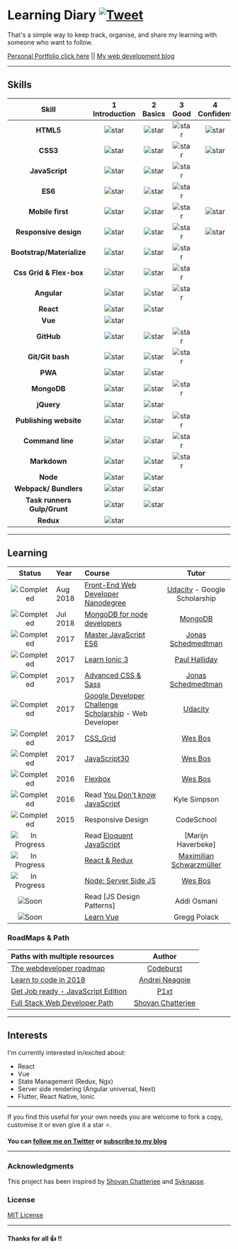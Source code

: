 # Learning Diary  [![Tweet](https://img.shields.io/twitter/url/http/shields.io.svg?style=social)](https://twitter.com/intent/tweet?text=Learning%20diary%20&url=https://github.com/jotagep/Learning_diary&via=Sir_JotaG&hashtags=jotagep,webdev)

That's a simple way to keep track, organise, and share my learning with someone who want to follow.

[Personal Portfolio click here](https://jotagep.com/ "https://jotagep.com/") || [My web development blog](https://blog.jotagep.com/ "Web development blog about javascript and frameworks like Angular, React or Vue")

----

## Skills

[star]: https://user-images.githubusercontent.com/8777166/48770941-3ca32180-ecc0-11e8-98ce-b36d5c39c291.png "Star"

|               Skill              | 1<br>Introduction | 2<br>Basics   | 3<br>Good     | 4<br>Confident | 5<br>Awesome |
|:--------------------------------:|:-----------------:|:-------------:|:-------------:|:----------------:|:--------------:|
|**HTML5**                         | ![star][star]     | ![star][star] | ![star][star] | ![star][star]    |                |                 
|**CSS3**                          | ![star][star]     | ![star][star] | ![star][star] | ![star][star]    |                |                 
|**JavaScript**                    | ![star][star]     | ![star][star] | ![star][star] |                  |                |                 
|**ES6**                           | ![star][star]     | ![star][star] | ![star][star] |                  |                |                 
|**Mobile first**                  | ![star][star]     | ![star][star] | ![star][star] | ![star][star]    |                |                 
|**Responsive design**             | ![star][star]     | ![star][star] | ![star][star] | ![star][star]    |                |                 
|**Bootstrap/Materialize**         | ![star][star]     | ![star][star] | ![star][star] |                  |                |                 
|**Css Grid & Flex-box**           | ![star][star]     | ![star][star] | ![star][star] |                  |                |                 
|**Angular**                       | ![star][star]     | ![star][star] | ![star][star] |                  |                |
|**React**                         | ![star][star]     | ![star][star] |               |                  |                |                 
|**Vue**                           | ![star][star]     |               |               |                  |                |                 
|**GitHub**                        | ![star][star]     | ![star][star] | ![star][star] |                  |                |                 
|**Git/Git bash**                  | ![star][star]     | ![star][star] | ![star][star] |                  |                |                 
|**PWA**                           | ![star][star]     | ![star][star] |               |                  |                |                 
|**MongoDB**                       | ![star][star]     | ![star][star] | ![star][star] |                  |                |                 
|**jQuery**                        | ![star][star]     | ![star][star] |               |                  |                |                 
|**Publishing website**            | ![star][star]     | ![star][star] | ![star][star] |                  |                |                 
|**Command line**                  | ![star][star]     | ![star][star] | ![star][star] |                  |                |                 
|**Markdown**                      | ![star][star]     | ![star][star] | ![star][star] |                  |                |                 
|**Node**                          | ![star][star]     | ![star][star] |               |                  |                |                 
|**Webpack/ Bundlers**             | ![star][star]     | ![star][star] |               |                  |                |                   
|**Task runners Gulp/Grunt**       | ![star][star]     | ![star][star] |               |                  |                |                   
|**Redux**                         | ![star][star]     |               |               |                  |                |                                            

----

## Learning

[//]: # (Status images)

[Completed]: https://user-images.githubusercontent.com/8777166/48772139-b8529d80-ecc3-11e8-86b8-ec6c12c1199d.png "Completed"
[In Progress]: https://user-images.githubusercontent.com/8777166/48772296-49297900-ecc4-11e8-9c3c-453899d434ef.png "In Progress"
[Soon]: https://user-images.githubusercontent.com/8777166/48772359-724a0980-ecc4-11e8-965e-4ac364834cec.png "Soon"

|            Status           |   Year   | Course                                                          |                Tutor                        |
|:---------------------------:|:---------|:----------------------------------------------------------------|:-------------------------------------------:|
| ![Completed][Completed]     | Aug 2018 | [Front-End Web Developer Nanodegree]                            | [Udacity] - Google Scholarship              |
| ![Completed][Completed]     | Jul 2018 | [MongoDB for node developers]                                   | [MongoDB]                                   |
| ![Completed][Completed]     | 2017     | [Master JavaScript ES6]                                         | [Jonas Schedmedtman]                        |
| ![Completed][Completed]     | 2017     | [Learn Ionic 3]                                                 | [Paul Halliday]                             |
| ![Completed][Completed]     | 2017     | [Advanced CSS & Sass]                                           | [Jonas Schedmedtman]                        |
| ![Completed][Completed]     | 2017     | [Google Developer Challenge Scholarship] - Web Developer        | [Udacity]                                   |
| ![Completed][Completed]     | 2017     | [CSS_Grid]                                                      | [Wes Bos]                                   |
| ![Completed][Completed]     | 2017     | [JavaScript30]                                                  | [Wes Bos]                                   |
| ![Completed][Completed]     | 2016     | [Flexbox]                                                       | [Wes Bos]                                   |
| ![Completed][Completed]     | 2016     | Read [You Don't know JavaScript]                                | Kyle Simpson                                |
| ![Completed][Completed]     | 2015     | Responsive Design                                               | CodeSchool                                  |
| ![In Progress][In Progress] |          | Read [Eloquent JavaScript]                                      | [Marijn Haverbeke]                          |
| ![In Progress][In Progress] |          | [React & Redux]                                                 | [Maximilian Schwarzmüller]                  |
| ![In Progress][In Progress] |          | [Node: Server Side JS]                                          | [Wes Bos]                                   |
| ![Soon][Soon]               |          | Read [JS Design Patterns]                                       | Addi Osmani                                 |
| ![Soon][Soon]               |          | [Learn Vue]                                                     | Gregg Polack                                |


[//]: # (Reference links to courses)

[Front-End Web Developer Nanodegree]: https://eu.udacity.com/course/front-end-web-developer-nanodegree--nd001
[Learn Ionic 3]: https://paulhalliday.io/p/learn-ionic-3-from-scratch
[You Don't know JavaScript]: https://github.com/getify/You-Dont-Know-JS
[MongoDB for node developers]: https://university.mongodb.com/courses/catalog
[Google Developer Challenge Scholarship]: https://www.udacity.com/google-scholarships
[JavaScript30]: https://javascript30.com/
[CSS_Grid]: https://cssgrid.io/
[Flexbox]: https://flexbox.io/
[Master JavaScript ES6]: https://www.udemy.com/the-complete-javascript-course/
[Advanced CSS & Sass]: https://www.udemy.com/advanced-css-and-sass/
[Eloquent JavaScript]: http://eloquentjavascript.net/
[JS Design Pattern]: https://addyosmani.com/resources/essentialjsdesignpatterns/book/#patternity
[Node: Server Side JS]: https://learnnode.com/
[React & Redux]: https://www.udemy.com/react-the-complete-guide-incl-redux/
[Learn Vue]: https://www.vuemastery.com/

[//]: # (Reference links to tutors)

[Free Code Camp]: https://www.freecodecamp.org
[Udemy]: https://www.udemy.com
[Udacity]: https://www.udacity.com
[Wes Bos]: https://twitter.com/wesbos
[Maximilian Schwarzmüller]: https://www.udemy.com/user/maximilian-schwarzmuller/
[Jonas Schedmedtman]: http://codingheroes.io/index.html
[Paul Halliday]: https://paulhalliday.io/
[MongoDB]: https://university.mongodb.com/

### RoadMaps & Path

| Paths with multiple resources                             |            Author            |
|:----------------------------------------------------------|:----------------------------:|
| [The webdeveloper roadmap]                                | [Codeburst]                  |
| [Learn to code in 2018]                                   | [Andrei Neagoie]             |
| [Get Job ready - JavaScript Edition]                      | [P1xt]                       |
| [Full Stack Web Developer Path]                           | [Shovan Chatterjee]          |

[//]: # (Reference links to paths)

[The webdeveloper roadmap]: https://codeburst.io/the-2018-web-developer-roadmap-826b1b806e8d
[Learn to code in 2018]: https://hackernoon.com/learn-to-code-in-2018-get-hired-and-have-fun-along-the-way-b338247eed6a
[Get Job ready - JavaScript Edition]: https://github.com/P1xt/p1xt-guides/blob/master/job-ready-javascript-edition-2.0.md
[Full Stack Web Developer Path]: https://github.com/shovanch/fullstack-web-developer-path

[//]: # (Reference links to authors)
[Codeburst]: https://codeburst.io/
[Andrei Neagoie]: https://twitter.com/AndreiNeagoie
[P1xt]: https://github.com/P1xt
[Shovan Chatterjee]: https://github.com/shovanch

----

## Interests

I'm currently interested in/excited about:

+ React
+ Vue
+ State Management (Redux, Ngx)
+ Server side rendering (Angular universal, Next)
+ Flutter, React Native, Ionic

----

If you find this useful for your own needs you are welcome to fork a copy, customise it or even give it a star ⭐.

**You can [follow me on Twitter](https://twitter.com/Sir_JotaG "@Sir_JotaG") or [subscribe to my blog](https://blog.jotagep.com/#subscribe "JOTAGEP blog")**

----

### Acknowledgments

This project has been inspired by [Shovan Chatterjee](https://twitter.com/shovan_ch) and [Syknapse](https://twitter.com/Syknapse).
### License

[MIT License](https://github.com/jotagep/Learning_diary/blob/master/LICENSE)

----

#### Thanks for all 👍 !!